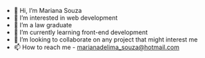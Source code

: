 - 👋 Hi, I’m Mariana Souza
- 👀 I’m interested in web development
- 🌱 I’m a law graduate
- 🌱 I’m currently learning front-end development
- 💞️ I’m looking to collaborate on any project that might interest me
- 📫 How to reach me - marianadelima_souza@hotmail.com

<!---
nanicoding/nanicoding is a ✨ special ✨ repository because its `README.md` (this file) appears on your GitHub profile.
You can click the Preview link to take a look at your changes.
--->
